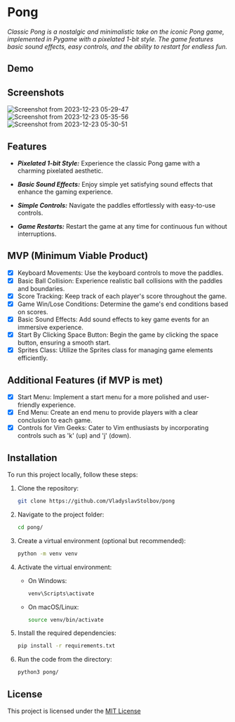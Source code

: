 # Pong
_Classic Pong is a nostalgic and minimalistic take on the iconic Pong game, implemented in Pygame with a pixelated 1-bit style. The game features basic sound effects, easy controls, and the ability to restart for endless fun._

## Demo


## Screenshots
![Screenshot from 2023-12-23 05-29-47](https://github.com/VladyslavStolbov/pong/assets/124466211/8cf4d0f4-aa3c-4722-a59a-a39a25f56d10)
![Screenshot from 2023-12-23 05-35-56](https://github.com/VladyslavStolbov/pong/assets/124466211/9c97d839-1cef-4d0a-b5c8-b355f3a04f1f)
![Screenshot from 2023-12-23 05-30-51](https://github.com/VladyslavStolbov/pong/assets/124466211/0bfc3907-df8e-4247-917c-0526bbff10db)

## Features
- **_Pixelated 1-bit Style:_** Experience the classic Pong game with a charming pixelated aesthetic.

- **_Basic Sound Effects:_** Enjoy simple yet satisfying sound effects that enhance the gaming experience.

- **_Simple Controls:_** Navigate the paddles effortlessly with easy-to-use controls.

- **_Game Restarts:_** Restart the game at any time for continuous fun without interruptions.

## MVP (Minimum Viable Product)
- [X] Keyboard Movements: Use the keyboard controls to move the paddles.
- [X] Basic Ball Collision: Experience realistic ball collisions with the paddles and boundaries.
- [X] Score Tracking: Keep track of each player's score throughout the game.
- [X] Game Win/Lose Conditions: Determine the game's end conditions based on scores.
- [X]  Basic Sound Effects: Add sound effects to key game events for an immersive experience.
- [X] Start By Clicking Space Button: Begin the game by clicking the space button, ensuring a smooth start.
- [X] Sprites Class: Utilize the Sprites class for managing game elements efficiently.

## Additional Features (if MVP is met)
- [X] Start Menu: Implement a start menu for a more polished and user-friendly experience.
- [X] End Menu: Create an end menu to provide players with a clear conclusion to each game.
- [X] Controls for Vim Geeks: Cater to Vim enthusiasts by incorporating controls such as 'k' (up) and 'j' (down).

## Installation

To run this project locally, follow these steps:

1. Clone the repository:

    ```bash
    git clone https://github.com/VladyslavStolbov/pong
    ```

2. Navigate to the project folder:

    ```bash
    cd pong/
    ```

3. Create a virtual environment (optional but recommended):

    ```bash
    python -m venv venv
    ```

4. Activate the virtual environment:

    - On Windows:

        ```bash
        venv\Scripts\activate
        ```

    - On macOS/Linux:

        ```bash
        source venv/bin/activate
        ```

5. Install the required dependencies:

    ```bash
    pip install -r requirements.txt
    ```
   
6. Run the code from the directory:

    ```bash
    python3 pong/
    ```

## License

This project is licensed under the [MIT License](https://choosealicense.com/licenses/mit/)
